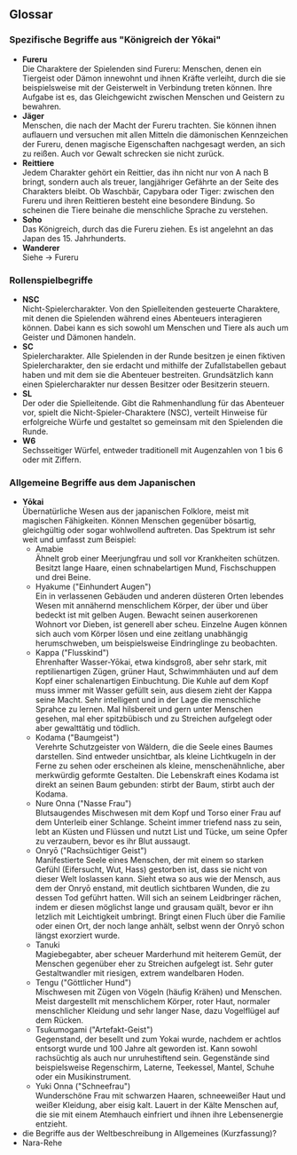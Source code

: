 ## Glossar
### Spezifische Begriffe aus "Königreich der Yōkai"
  - **Fureru**  
    Die Charaktere der Spielenden sind Fureru: Menschen, denen ein Tiergeist oder Dämon innewohnt und ihnen Kräfte verleiht, durch die sie beispielsweise mit der Geisterwelt in Verbindung treten können. Ihre Aufgabe ist es, das Gleichgewicht zwischen Menschen und Geistern zu bewahren.
 - **Jäger**  
    Menschen, die nach der Macht der Fureru trachten. Sie können ihnen auflauern und versuchen mit allen Mitteln die dämonischen Kennzeichen der Fureru, denen magische Eigenschaften nachgesagt werden, an sich zu reißen. Auch vor Gewalt schrecken sie nicht zurück.
 - **Reittiere**  
    Jedem Charakter gehört ein Reittier, das ihn nicht nur von A nach B bringt, sondern auch als treuer, langjähriger Gefährte an der Seite des Charakters bleibt. Ob Waschbär, Capybara oder Tiger: zwischen den Fureru und ihren Reittieren besteht eine besondere Bindung. So scheinen die Tiere beinahe die menschliche Sprache zu verstehen.
  - **Soho**  
    Das Königreich, durch das die Fureru ziehen. Es ist angelehnt an das Japan des 15. Jahrhunderts.
  - **Wanderer**  
    Siehe -> Fureru

### Rollenspielbegriffe
  - **NSC**  
    Nicht-Spielercharakter. Von den Spielleitenden gesteuerte Charaktere, mit denen die Spielenden während eines Abenteuers interagieren können. Dabei kann es sich sowohl um Menschen und Tiere als auch um Geister und Dämonen handeln.
  - **SC**  
    Spielercharakter. Alle Spielenden in der Runde besitzen je einen fiktiven Spielercharakter, den sie erdacht und mithilfe der Zufallstabellen gebaut haben und mit dem sie die Abenteuer bestreiten. Grundsätzlich kann einen Spielercharakter nur dessen Besitzer oder Besitzerin steuern.
  - **SL**    
    Der oder die Spielleitende. Gibt die Rahmenhandlung für das Abenteuer vor, spielt die Nicht-Spieler-Charaktere (NSC), verteilt Hinweise für erfolgreiche Würfe und gestaltet so gemeinsam mit den Spielenden die Runde.
  - **W6**  
    Sechsseitiger Würfel, entweder traditionell mit Augenzahlen von 1 bis 6 oder mit Ziffern.
    
### Allgemeine Begriffe aus dem Japanischen
  - **Yōkai**  
    Übernatürliche Wesen aus der japanischen Folklore, meist mit magischen Fähigkeiten. Können Menschen gegenüber bösartig, gleichgültig oder sogar wohlwollend auftreten. Das Spektrum ist sehr weit und umfasst zum Beispiel:
     - Amabie  
       Ähnelt grob einer Meerjungfrau und soll vor Krankheiten schützen. Besitzt lange Haare, einen schnabelartigen Mund, Fischschuppen und drei Beine.  
     - Hyakume ("Einhundert Augen")  
       Ein in verlassenen Gebäuden und anderen düsteren Orten lebendes Wesen mit annähernd menschlichem Körper, der über und über bedeckt ist mit gelben Augen. Bewacht seinen auserkorenen Wohnort vor Dieben, ist generell aber scheu. Einzelne Augen können sich auch vom Körper lösen und eine zeitlang unabhängig herumschweben, um beispielsweise Eindringlinge zu beobachten.
     - Kappa ("Flusskind")  
       Ehrenhafter Wasser-Yōkai, etwa kindsgroß, aber sehr stark, mit reptilienartigen Zügen, grüner Haut, Schwimmhäuten und auf dem Kopf einer schalenartigen Einbuchtung. Die Kuhle auf dem Kopf muss immer mit Wasser gefüllt sein, aus diesem zieht der Kappa seine Macht. Sehr intelligent und in der Lage die menschliche Sprahce zu lernen. Mal hilsbereit und gern unter Menschen gesehen, mal eher spitzbübisch und zu Streichen aufgelegt oder aber gewalttätig und tödlich.
     - Kodama ("Baumgeist")  
       Verehrte Schutzgeister von Wäldern, die die Seele eines Baumes darstellen. Sind entweder unsichtbar, als kleine Lichtkugeln in der Ferne zu sehen oder erscheinen als kleine, menschenähnliche, aber merkwürdig geformte Gestalten. Die Lebenskraft eines Kodama ist direkt an seinen Baum gebunden: stirbt der Baum, stirbt auch der Kodama.  
     - Nure Onna ("Nasse Frau")  
       Blutsaugendes Mischwesen mit dem Kopf und Torso einer Frau auf dem Unterleib einer Schlange. Scheint immer triefend nass zu sein, lebt an Küsten und Flüssen und nutzt List und Tücke, um seine Opfer zu verzaubern, bevor es ihr Blut aussaugt.
     - Onryō ("Rachsüchtiger Geist")  
       Manifestierte Seele eines Menschen, der mit einem so starken Gefühl (Eifersucht, Wut, Hass) gestorben ist, dass sie nicht von dieser Welt loslassen kann. Sieht etwa so aus wie der Mensch, aus dem der Onryō enstand, mit deutlich sichtbaren Wunden, die zu dessen Tod geführt hatten. Will sich an seinem Leidbringer rächen, indem er diesen möglichst lange und grausam quält, bevor er ihn letzlich mit Leichtigkeit umbringt. Bringt einen Fluch über die Familie oder einen Ort, der noch lange anhält, selbst wenn der Onryō schon längst exorziert wurde. 
      - Tanuki  
       Magiebegabter, aber scheuer Marderhund mit heiterem Gemüt, der Menschen gegenüber eher zu Streichen aufgelegt ist. Sehr guter Gestaltwandler mit riesigen, extrem wandelbaren Hoden. 
     - Tengu ("Göttlicher Hund")  
       Mischwesen mit Zügen von Vögeln (häufig Krähen) und Menschen. Meist dargestellt mit menschlichem Körper, roter Haut, normaler menschlicher Kleidung und sehr langer Nase, dazu Vogelflügel auf dem Rücken.
     - Tsukumogami ("Artefakt-Geist")  
       Gegenstand, der besellt und zum Yokai wurde, nachdem er achtlos entsorgt wurde und 100 Jahre alt geworden ist. Kann sowohl rachsüchtig als auch nur unruhestiftend sein. Gegenstände sind beispielsweise Regenschirm, Laterne, Teekessel, Mantel, Schuhe oder ein Musikinstrument.   
     - Yuki Onna ("Schneefrau")  
       Wunderschöne Frau mit schwarzen Haaren, schneeweißer Haut und weißer Kleidung, aber eisig kalt. Lauert in der Kälte Menschen auf, die sie mit einem Atemhauch einfriert und ihnen ihre Lebensenergie entzieht.
  - die Begriffe aus der Weltbeschreibung in Allgemeines (Kurzfassung)?
  - Nara-Rehe <!-- die vielleicht dann doch eher zu den Erklärungen zu dem spezifischen Abenteuer? -->
